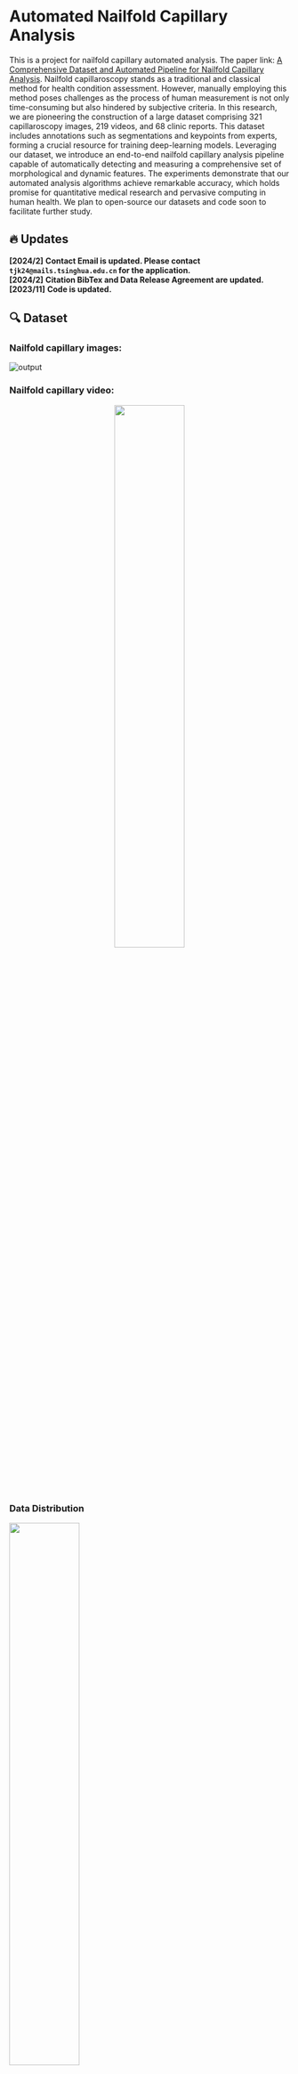# Automated Nailfold Capillary Analysis  
 
This is a project for nailfold capillary automated analysis. The paper link:
[A Comprehensive Dataset and Automated Pipeline for Nailfold Capillary Analysis](https://arxiv.org/abs/2312.05930).
Nailfold capillaroscopy stands as a traditional and classical method for health condition assessment. However, manually employing this method poses challenges as the process of human measurement is not only time-consuming but also hindered by subjective criteria. In this research, we are pioneering the construction of a large dataset comprising 321 capillaroscopy images, 219 videos, and 68 clinic reports. This dataset includes annotations such as segmentations and keypoints from experts, forming a crucial resource for training deep-learning models. Leveraging our dataset, we introduce an end-to-end nailfold capillary analysis pipeline capable of automatically detecting and measuring a comprehensive set of morphological and dynamic features. The experiments demonstrate that our automated analysis algorithms achieve remarkable accuracy, which holds promise for quantitative medical research and pervasive computing in human health. We plan to open-source our datasets and code soon to facilitate
further study.

## 🔥 Updates
**[2024/2]** **Contact Email is updated. Please contact ```tjk24@mails.tsinghua.edu.cn``` for the application.**  
**[2024/2]** **Citation BibTex and Data Release Agreement are updated.**  
**[2023/11]** **Code is updated.**  

## 🔍 Dataset   
### Nailfold capillary images:
![output](https://github.com/THU-CS-PI-LAB/ANFC-Automated-Nailfold-Capillary/assets/73820234/5fd17b34-20c8-46fe-8615-ae0805caaba3)
### Nailfold capillary video:
<div style="text-align: center;">
    <img src="https://github.com/THU-CS-PI-LAB/ANFC-Automated-Nailfold-Capillary/blob/main/demo.gif" style="width: 50%; height: auto;">
</div> 

### Data Distribution
<img src="https://github.com/THU-CS-PI-LAB/ANFC-Automated-Nailfold-Capillary/assets/73820234/170b1b95-6677-45b4-b7a4-85c0f0837b58" style="width: 50%; height: auto;">

### Data Structure
```
ANFC_THU
├── ANFC_THU_data
 ├── ANFC_THU_keypoint
  ├── SubjectID_PicID.jpg   #raw data
  ├── SubjectID_PicID.json  #label
 ├── ANFC_THU_segmentation
  ├── SubjectID_PicID.jpg   #raw data
  ├── SubjectID_PicID.json  #label
```
## 🗝️ Access and Usage
**This dataset is built for academic use. Any commercial usage is banned.**  
There are two ways for downloads： OneDrive and Baidu Netdisk for researchers of different regions.  
To access the dataset, you are supposed to download this [data release agreement](https://github.com/THU-CS-PI-LAB/ANFC-Automated-Nailfold-Capillary/blob/main/ANFC_THU_Release_Agreement.pdf).  
Please scan and dispatch the completed agreement via your institutional email to <tjk24@mails.tsinghua.edu.cn> and cc <yuntaowang@tsinghua.edu.cn>. The email should have the subject line 'ANFC_THU Access Request -  your institution.' In the email,  outline your institution's website and publications for seeking access to the ANFC_THU, including its intended application in your specific research project. The email should be sent by a faculty rather than a student.    

## ⚙️ Setup

STEP1: `bash setup.sh` 

STEP2: `conda activate nailfold` 

STEP3: `pip install -r requirements.txt` 

## ⚙️ Run Pipeline
### Run Image Automated Analysis Pipeline
- Run full pipeline for specific image analysis:
` python Image_Analysis/nailfold_image_profile/overall_analysis.py`

- full command:
` python Image_Analysis/nailfold_image_profile/overall_analysis.py --image_path "../Nailfold_Data_Tangshan/tangshan_data/tangshan_segmentation" --image_name "8_58452_5.jpg" --output_dir "./output_test" --visualize`

- Run full pipeline for all images in image_path, just set image_name to '':
`python Image_Analysis/nailfold_image_profile/overall_analysis.py --image_path "../Nailfold_Data_Tangshan/tangshan_data/tangshan_segmentation" --image_name '' --output_dir "./output_results"  --visualize`

### Run Video Automated Analysis Pipeline
- Analyze the all videos in $video_path_dict_file$ and return the velocity of the white blood cell:
`python Flow_Velocity_Measurement/video_profile.py  --video_type ".mp4" --video_path ./Flow_Velocity_Measurement/video_sample --output_dir ./Flow_Velocity_Measurement/output_table/ --nailfold_pos_x 150 --nailfold_pos_y 100 --split_num 1 --pad_ratio 2 --video_path_dict_file ./outputs/aligned_video_path_dict.json --visualize`

### Video Profiles(WBC Count and Flow Velocity Measurement)
Analyze the video and return the velocity of the white blood cell:
- video example
`python Flow_Velocity_Measurement/video_profile.py --video_name "kp-6" --video_type ".mp4" --video_path ./Flow_Velocity_Measurement/video_sample --output_dir ./Flow_Velocity_Measurement/output/ --nailfold_pos_x 150 --nailfold_pos_y 100 --visualize --split_num 1 --pad_ratio 2`

---
## Models
### UNet for segmetation
1. interface:
`from Image_Segmentation.image_segmentation.image2segment import t_images2masks`

2. Please use config files under `Image_Segmentation/image_segmentation/config.yaml`

3. Train the model
- brief command
```
python Image_Segmentation/image_segmentation/main.py  --mode=train --num_epochs=60 --val_step=5 --batch_size=8
```

- whole command
```
python Image_Segmentation/image_segmentation/main.py  --mode=train 
--image_size=256 --img_ch=1 --output_ch=1 --batch_size=4 --num_workers=8 --augmentation_prob=0.7 --num_epochs=60 --num_epochs_decay=70 --lr=0.0002 --beta1=0.5 --beta2=0.999 --val_step=2 --log_step=2 --model_type=U_Net --model_path=./Image_Segmentation/image_segmentation/models --train_path=./Data_Preprocess/nailfold_data_preprocess/data/segment_dataset/train --valid_path=./Data_Preprocess/nailfold_data_preprocess/data/segment_dataset/test --test_path=./Data_Preprocess/nailfold_data_preprocess/data/segment_dataset/test --result_path=./Image_Segmentation/image_segmentation/result --cuda_idx=1
```
- epoch=60, lr = 0.0002, training result is 
`[hightlight] Test Acc: 0.9616, SE: 0.6532, F1: 0.4871`

- Training Log at
`./Image_Segmentation/image_segmentation/result/U_Net-60-0.0002-70-0.7000.log`

- Training Results Visualization at
`./Image_Segmentation/image_segmentation/result/visualization/visualize_pred_gt`

4. Test the model

```
python Image_Segmentation/image_segmentation/main.py  --mode=test --num_epochs=60 --val_step=5
```
---

### RCNN for Keypoint Detection
interface:
`from Keypoint_Detection.nailfold_keypoint.detect_rcnn import t_images2kp_rcnn, t_images2masks_rcnn`

Please use config files under ``

Dataset
`./Keypoint_Detection/data/nailfold_dataset_crossing`
`./Keypoint_Detection/data/nailfold_dataset1`

Train the model
`./Keypoint_Detection/nailfold_keypoint`

Test the model
``
### Resnet18 for Classifier (normal or abnormal)
TBD


---
## Toolbox Interface
### for image segmentation
`from Image_Segmentation.image_segmentation.image2segment import t_images2masks`

### for image keypoint detection and instance segmentation
`from Keypoint_Detection.nailfold_keypoint.detect_rcnn import t_images2kp_rcnn, t_images2masks_rcnn`

### for video analysis
Analyze the video and return the velocity of the white blood cell:
`t_video_analysis(video_path, output_dir, pos: tuple, visualize: bool = False, split_num: int = 2, pad_ratio: float= 1)->typing.List[float]`


---
## Dataset Dir
1. original dataset
./data

2. all dataset used in each tasks
./Data_Preprocess/data

3. video frame dataset
./Data_Preprocess/data/new_data_frame

4. keypoints dataset
original data patch:
./Keypoint_Detection/data
original dataset for all:
./Keypoint_Detection/data/nailfold_dataset1
original dataset for crossing point
./Keypoint_Detection/data/nailfold_dataset_crossing

5. classifer
./Object_Detection/data

6. videos
./Video_Process/data
/kp_videos for stabilized videos
/videos are original one

---
## checkpoints Dir
1. Segmentation model
./Image_Segmentation/image_segmentation/checkpoints/U_Net-60-0.0002-70-0.7000.pkl

2. keypoints
./Keypoint_Detection/nailfold_keypoint/checkpoints

3. classifier
./Object_Detection/nailfold_classifier/checkpoints

## Citation  
```
@inproceedings{zhao2024comprehensive,
  title={A Comprehensive Dataset and Automated Pipeline for Nailfold Capillary Analysis},
  author={Zhao, Linxi and Tang, Jiankai and Chen, Dongyu and Liu, Xiaohong and Zhou, Yong and Shi, Yuanchun and Wang, Guangyu and Wang, Yuntao},
  booktitle={2024 IEEE International Symposium on Biomedical Imaging (ISBI)},
  pages={1--5},
  year={2024},
  organization={IEEE}
}
}
```
